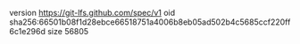 version https://git-lfs.github.com/spec/v1
oid sha256:66501b08f1d28ebce66518751a4006b8eb05ad502b4c5685ccf220ff6c1e296d
size 56805
